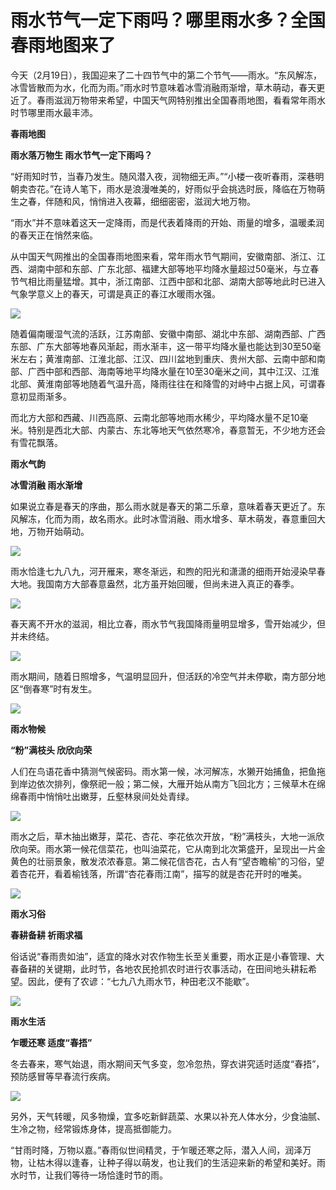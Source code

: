 # 雨水节气一定下雨吗？哪里雨水多？全国春雨地图来了

今天（2月19日），我国迎来了二十四节气中的第二个节气——雨水。“东风解冻，冰雪皆散而为水，化而为雨。”雨水时节意味着冰雪消融雨渐增，草木萌动，春天更近了。春雨滋润万物带来希望，中国天气网特别推出全国春雨地图，看看常年雨水时节哪里雨水最丰沛。

**春雨地图**

**雨水落万物生 雨水节气一定下雨吗？**

“好雨知时节，当春乃发生。随风潜入夜，润物细无声。”“小楼一夜听春雨，深巷明朝卖杏花。”在诗人笔下，雨水是浪漫唯美的，好雨似乎会挑选时辰，降临在万物萌生之春，伴随和风，悄悄进入夜幕，细细密密，滋润大地万物。

“雨水”并不意味着这天一定降雨，而是代表着降雨的开始、雨量的增多，温暖柔润的春天正在悄然来临。

从中国天气网推出的全国春雨地图来看，常年雨水节气期间，安徽南部、浙江、江西、湖南中部和东部、广东北部、福建大部等地平均降水量超过50毫米，与立春节气相比雨量猛增。其中，浙江南部、江西中部和北部、湖南大部等地此时已进入气象学意义上的春天，可谓是真正的春江水暖雨水强。

![](https://inews.gtimg.com/news_bt/OZpDSFz_Y0-3AXhOJUmOhrlDKg1qMd6D17II7I5iqs3AwAA/1000)

随着偏南暖湿气流的活跃，江苏南部、安徽中南部、湖北中东部、湖南西部、广西东部、广东大部等地春风渐起，雨水渐丰，这一带平均降水量也能达到30至50毫米左右；黄淮南部、江淮北部、江汉、四川盆地到重庆、贵州大部、云南中部和南部、广西中部和西部、海南等地平均降水量在10至30毫米之间，其中江汉、江淮北部、黄淮南部等地随着气温升高，降雨往往在和降雪的对峙中占据上风，可谓春意初显雨渐多。

而北方大部和西藏、川西高原、云南北部等地雨水稀少，平均降水量不足10毫米。特别是西北大部、内蒙古、东北等地天气依然寒冷，春意暂无，不少地方还会有雪花飘落。

**雨水气韵**

**冰雪消融 雨水渐增**

如果说立春是春天的序曲，那么雨水就是春天的第二乐章，意味着春天更近了。东风解冻，化而为雨，故名雨水。此时冰雪消融、雨水增多、草木萌发，春意重回大地，万物开始萌动。

![](https://inews.gtimg.com/om_bt/OtiMuQiRG5g22KoTEozl9S63y6MvHiHeky_d2_kDtHqfgAA/1000)

雨水恰逢七九八九，河开雁来，寒冬渐远，和煦的阳光和潇潇的细雨开始浸染早春大地。我国南方大部春意盎然，北方虽开始回暖，但尚未进入真正的春季。

![](https://inews.gtimg.com/om_bt/Oq1XmCWFXawaB7G6vVEtBCN8aKSixC8yBChsUlJ4IS1ZcAA/1000)

春天离不开水的滋润，相比立春，雨水节气我国降雨量明显增多，雪开始减少，但并未终结。

![](https://inews.gtimg.com/om_bt/OK9tcG7EATc2nMl1Ma4T1zDsfdFYONPJkk6UYF5mcS69cAA/1000)

雨水期间，随着日照增多，气温明显回升，但活跃的冷空气并未停歇，南方部分地区“倒春寒”时有发生。

![](https://inews.gtimg.com/om_bt/OGp3uDnYzOmJzoOUmzNgIwQ43ZjiHuwBYrns6cYZHy7BsAA/1000)

**雨水物候**

**“粉”满枝头 欣欣向荣**

人们在鸟语花香中猜测气候密码。雨水第一候，冰河解冻，水獭开始捕鱼，把鱼拖到岸边依次排列，像祭祀一般；第二候，大雁开始从南方飞回北方；三候草木在绵绵春雨中悄悄吐出嫩芽，丘壑林泉间处处青绿。

![](https://inews.gtimg.com/om_bt/OtbuoiSGpxbLi6w6QHrJvOuRj2uQ9M6ynAGoXR35I-0zsAA/1000)

雨水之后，草木抽出嫩芽，菜花、杏花、李花依次开放，“粉”满枝头，大地一派欣欣向荣。雨水第一候花信菜花，也叫油菜花，它从南到北次第盛开，呈现出一片金黄色的壮丽景象，散发浓浓春意。第二候花信杏花，古人有“望杏瞻榆”的习俗，望着杏花开，看着榆钱落，所谓“杏花春雨江南”，描写的就是杏花开时的唯美。

![](https://inews.gtimg.com/om_bt/O3J5EsXUMS12_02wytjJLBrixo5oiOKTb0n124Ijhjvj8AA/1000)

**雨水习俗**

**春耕备耕 祈雨求福**

俗话说“春雨贵如油”，适宜的降水对农作物生长至关重要，雨水正是小春管理、大春备耕的关键期，此时节，各地农民抢抓农时进行农事活动，在田间地头耕耘希望。因此，便有了农谚：“七九八九雨水节，种田老汉不能歇”。

![](https://inews.gtimg.com/om_bt/Osy2rkqtI2azsLXNYkOMGKb1QgYfmmrkxOogNkAyCQ6OMAA/1000)

**雨水生活**

**乍暖还寒 适度“春捂”**

冬去春来，寒气始退，雨水期间天气多变，忽冷忽热，穿衣讲究适时适度“春捂”，预防感冒等早春流行疾病。

![](https://inews.gtimg.com/om_bt/OyW0t37QujxVMdJCi-4yhj9JvvHqMGeff1dOM4CNOpOY8AA/1000)

另外，天气转暖，风多物燥，宜多吃新鲜蔬菜、水果以补充人体水分，少食油腻、生冷之物，经常锻炼身体，提高抵御能力。

“甘雨时降，万物以嘉。”春雨似世间精灵，于乍暖还寒之际，潜入人间，润泽万物，让枯木得以逢春，让种子得以萌发，也让我们的生活迎来新的希望和美好。雨水时节，让我们等待一场恰逢时节的雨。

